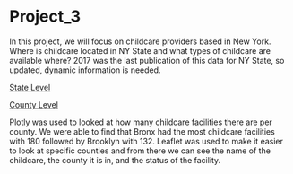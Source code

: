 # Project_3

In this project, we will focus on childcare providers based in New York.  Where is childcare located in NY State and what types of childcare are available where?  2017 was the last publication of this data for NY State, so updated, dynamic information is needed.

<u>State Level</u>


<u>County Level</u>

Plotly was used to looked at how many childcare facilities there are per county. We were able to find that Bronx had the most childcare facilities with 180 followed by Brooklyn with 132. 
Leaflet was used to make it easier to look at specific counties and from there we can see the name of the childcare, the county it is in, and the status of the facility. 
